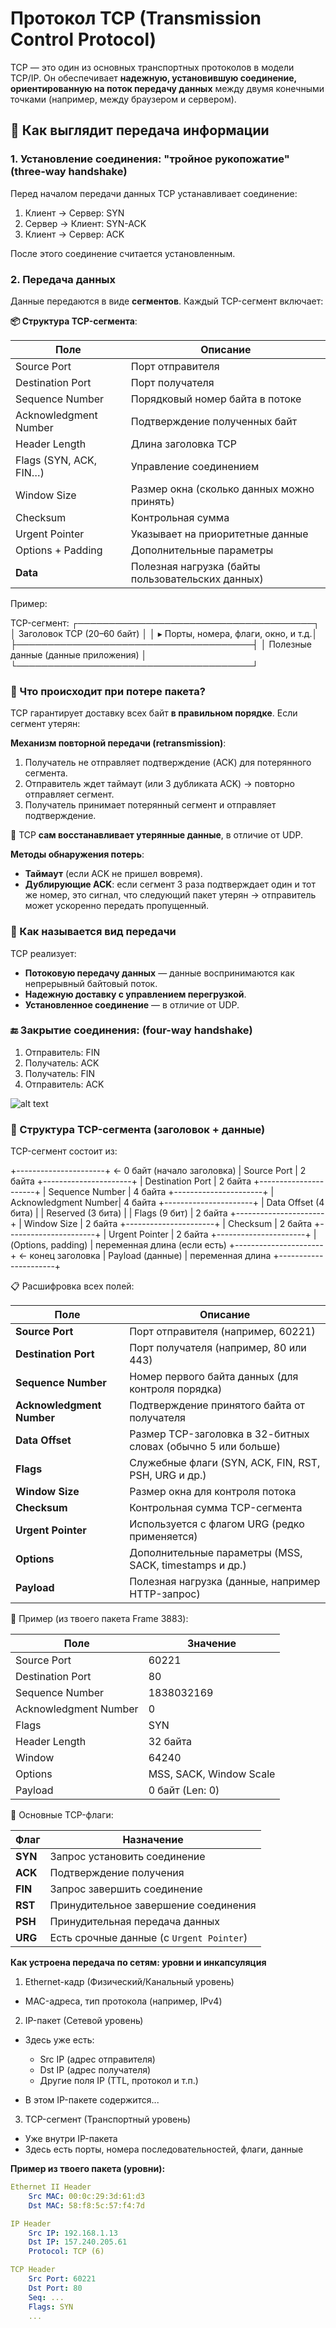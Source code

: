 # Протокол TCP (Transmission Control Protocol)

TCP — это один из основных транспортных протоколов в модели TCP/IP. Он обеспечивает **надежную, установившую соединение, ориентированную на поток передачу данных** между двумя конечными точками (например, между браузером и сервером).

## 🔹 Как выглядит передача информации

### 1. Установление соединения: "тройное рукопожатие" (three-way handshake)

Перед началом передачи данных TCP устанавливает соединение:

1. Клиент → Сервер: SYN
2. Сервер → Клиент: SYN-ACK
3. Клиент → Сервер: ACK

После этого соединение считается установленным.

### 2. Передача данных

Данные передаются в виде **сегментов**. Каждый TCP-сегмент включает:

**📦 Структура TCP-сегмента**:

| Поле                   | Описание                                          |
| ---------------------- | ------------------------------------------------- |
| Source Port            | Порт отправителя                                  |
| Destination Port       | Порт получателя                                   |
| Sequence Number        | Порядковый номер байта в потоке                   |
| Acknowledgment Number  | Подтверждение полученных байт                     |
| Header Length          | Длина заголовка TCP                               |
| Flags (SYN, ACK, FIN…) | Управление соединением                            |
| Window Size            | Размер окна (сколько данных можно принять)        |
| Checksum               | Контрольная сумма                                 |
| Urgent Pointer         | Указывает на приоритетные данные                  |
| Options + Padding      | Дополнительные параметры                          |
| **Data**               | Полезная нагрузка (байты пользовательских данных) |


Пример:

TCP-сегмент:
┌──────────────────────────────────────┐
│ Заголовок TCP (20–60 байт)          │
│ ▸ Порты, номера, флаги, окно, и т.д.│
├──────────────────────────────────────┤
│ Полезные данные (данные приложения) │
└──────────────────────────────────────┘


### 🔹 Что происходит при потере пакета?
TCP гарантирует доставку всех байт **в правильном порядке**. Если сегмент утерян:

**Механизм повторной передачи (retransmission)**:
1. Получатель не отправляет подтверждение (ACK) для потерянного сегмента.
2. Отправитель ждет таймаут (или 3 дубликата ACK) → повторно отправляет сегмент.
3. Получатель принимает потерянный сегмент и отправляет подтверждение.

📌 TCP **сам восстанавливает утерянные данные**, в отличие от UDP.

**Методы обнаружения потерь**:
- **Таймаут** (если ACK не пришел вовремя).
- **Дублирующие ACK**: если сегмент 3 раза подтверждает один и тот же номер, это сигнал, что следующий пакет утерян → отправитель может ускоренно передать пропущенный.

### 🔹 Как называется вид передачи

TCP реализует:

- **Потоковую передачу данных** — данные воспринимаются как непрерывный байтовый поток.
- **Надежную доставку с управлением перегрузкой**.
- **Установленное соединение** — в отличие от UDP.

### 🔚 Закрытие соединения: (four-way handshake)
1. Отправитель: FIN
2. Получатель: ACK
3. Получатель: FIN
4. Отправитель: ACK

![alt text](image.png)

### 🧩 Структура TCP-сегмента (заголовок + данные)

TCP-сегмент состоит из:

+----------------------+  ←  0 байт (начало заголовка)
| Source Port          | 2 байта
+----------------------+
| Destination Port     | 2 байта
+----------------------+
| Sequence Number      | 4 байта
+----------------------+
| Acknowledgment Number| 4 байта
+----------------------+
| Data Offset (4 бита) |
| Reserved (3 бита)    |
| Flags (9 бит)        | 2 байта
+----------------------+
| Window Size          | 2 байта
+----------------------+
| Checksum             | 2 байта
+----------------------+
| Urgent Pointer       | 2 байта
+----------------------+
| (Options, padding)   | переменная длина (если есть)
+----------------------+  ← конец заголовка
| Payload (данные)     | переменная длина
+----------------------+


📋 Расшифровка всех полей:

| Поле                      | Описание                                                      |
| ------------------------- | ------------------------------------------------------------- |
| **Source Port**           | Порт отправителя (например, 60221)                            |
| **Destination Port**      | Порт получателя (например, 80 или 443)                        |
| **Sequence Number**       | Номер первого байта данных (для контроля порядка)             |
| **Acknowledgment Number** | Подтверждение принятого байта от получателя                   |
| **Data Offset**           | Размер TCP-заголовка в 32-битных словах (обычно 5 или больше) |
| **Flags**                 | Служебные флаги (SYN, ACK, FIN, RST, PSH, URG и др.)          |
| **Window Size**           | Размер окна для контроля потока                               |
| **Checksum**              | Контрольная сумма TCP-сегмента                                |
| **Urgent Pointer**        | Используется с флагом URG (редко применяется)                 |
| **Options**               | Дополнительные параметры (MSS, SACK, timestamps и др.)        |
| **Payload**               | Полезная нагрузка (данные, например HTTP-запрос)              |

🎯 Пример (из твоего пакета Frame 3883):

| Поле                  | Значение                |
| --------------------- | ----------------------- |
| Source Port           | 60221                   |
| Destination Port      | 80                      |
| Sequence Number       | 1838032169              |
| Acknowledgment Number | 0                       |
| Flags                 | SYN                     |
| Header Length         | 32 байта                |
| Window                | 64240                   |
| Options               | MSS, SACK, Window Scale |
| Payload               | 0 байт (Len: 0)         |


🚦 Основные TCP-флаги:


| Флаг    | Назначение                               |
| ------- | ---------------------------------------- |
| **SYN** | Запрос установить соединение             |
| **ACK** | Подтверждение получения                  |
| **FIN** | Запрос завершить соединение              |
| **RST** | Принудительное завершение соединения     |
| **PSH** | Принудительная передача данных           |
| **URG** | Есть срочные данные (с `Urgent Pointer`) |



**Как устроена передача по сетям: уровни и инкапсуляция**

1. Ethernet-кадр (Физический/Канальный уровень)

- MAC-адреса, тип протокола (например, IPv4)

2. IP-пакет (Сетевой уровень)

- Здесь уже есть:
    - Src IP (адрес отправителя)
    - Dst IP (адрес получателя)
    - Другие поля IP (TTL, протокол и т.п.)

- В этом IP-пакете содержится...

3. TCP-сегмент (Транспортный уровень)

- Уже внутри IP-пакета
- Здесь есть порты, номера последовательностей, флаги, данные


**Пример из твоего пакета (уровни):**

```yaml
Ethernet II Header
    Src MAC: 00:0c:29:3d:61:d3
    Dst MAC: 58:f8:5c:57:f4:7d

IP Header
    Src IP: 192.168.1.13
    Dst IP: 157.240.205.61
    Protocol: TCP (6)

TCP Header
    Src Port: 60221
    Dst Port: 80
    Seq: ...
    Flags: SYN
    ...
```

